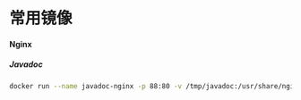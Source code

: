# 常用镜像

#### Nginx

##### Javadoc

```bash
docker run --name javadoc-nginx -p 88:80 -v /tmp/javadoc:/usr/share/nginx/html:ro -d nginx
```

